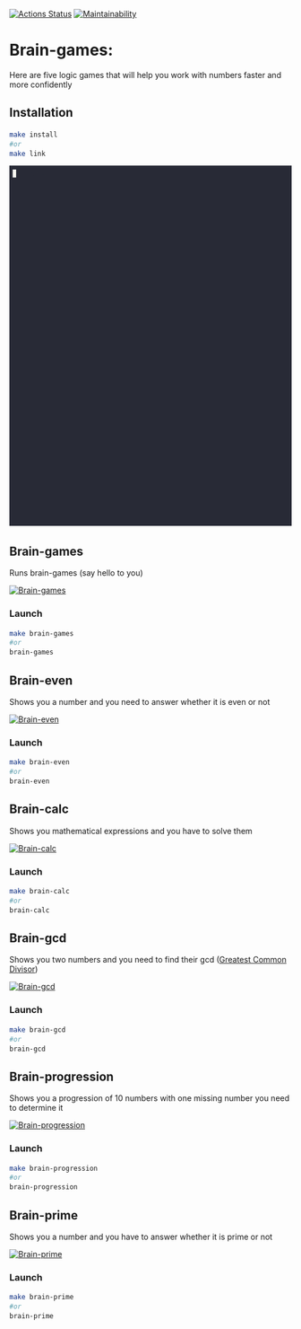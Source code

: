 [![Actions Status](https://github.com/DoniyorLatipov/fullstack-javascript-project-44/actions/workflows/hexlet-check.yml/badge.svg)](https://github.com/DoniyorLatipov/fullstack-javascript-project-44/actions)
[![Maintainability](https://api.codeclimate.com/v1/badges/8d6fd8e27801825695ee/maintainability)](https://codeclimate.com/github/DoniyorLatipov/fullstack-javascript-project-44/maintainability)

# Brain-games:

Here are five logic games that will help you work with numbers faster and more confidently

## Installation

```bash
make install
#or
make link
```

![Installation](Installation.gif)

## Brain-games

Runs brain-games (say hello to you)

[![Brain-games](https://asciinema.org/a/EPIXX3nHpXATIUQU0fXnxKdG8.svg)](https://asciinema.org/a/EPIXX3nHpXATIUQU0fXnxKdG8)

### Launch

```bash
make brain-games
#or
brain-games
```

## Brain-even

Shows you a number and you need to answer whether it is even or not

[![Brain-even](https://asciinema.org/a/mX2Qib47QoHJjTAwoH0GmwgmO.svg)](https://asciinema.org/a/mX2Qib47QoHJjTAwoH0GmwgmO)

### Launch

```bash
make brain-even
#or
brain-even
```

## Brain-calc

Shows you mathematical expressions and you have to solve them

[![Brain-calc](https://asciinema.org/a/eAeI4gpH2j4dnyi6eRIjGi1RA.svg)](https://asciinema.org/a/eAeI4gpH2j4dnyi6eRIjGi1RA)

### Launch

```bash
make brain-calc
#or
brain-calc
```

## Brain-gcd

Shows you two numbers and you need to find their gcd ([Greatest Common Divisor](https://en.wikipedia.org/wiki/Greatest_common_divisor))

[![Brain-gcd](https://asciinema.org/a/3SAEgi39PzBtpkzk4fMkMYAbN.svg)](https://asciinema.org/a/3SAEgi39PzBtpkzk4fMkMYAbN)

### Launch

```bash
make brain-gcd
#or
brain-gcd
```

## Brain-progression

Shows you a progression of 10 numbers with one missing number you need to determine it

[![Brain-progression](https://asciinema.org/a/QvItdLTD6aneTwAusZuJiwL5a.svg)](https://asciinema.org/a/QvItdLTD6aneTwAusZuJiwL5a)

### Launch

```bash
make brain-progression
#or
brain-progression

```

## Brain-prime

Shows you a number and you have to answer whether it is prime or not

[![Brain-prime](https://asciinema.org/a/nX1C2MfZJuufIWhWY3vDBUYNY.svg)](https://asciinema.org/a/nX1C2MfZJuufIWhWY3vDBUYNY)

### Launch

```bash
make brain-prime
#or
brain-prime
```
